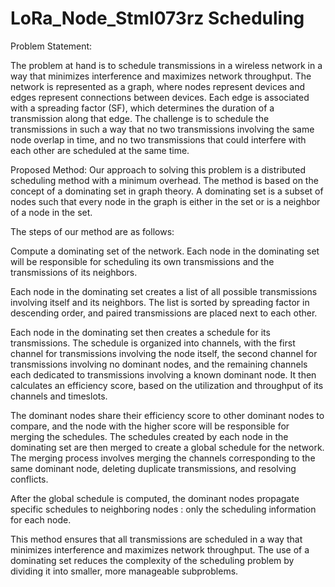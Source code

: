 # LoRa_Node_Stml073rz Scheduling

Problem Statement:

The problem at hand is to schedule transmissions in a wireless network in a way that minimizes interference and maximizes network throughput. The network is represented as a graph, where nodes represent devices and edges represent connections between devices. Each edge is associated with a spreading factor (SF), which determines the duration of a transmission along that edge. The challenge is to schedule the transmissions in such a way that no two transmissions involving the same node overlap in time, and no two transmissions that could interfere with each other are scheduled at the same time.

Proposed Method:
Our approach to solving this problem is a distributed scheduling method with a minimum overhead. The method is based on the concept of a dominating set in graph theory. A dominating set is a subset of nodes such that every node in the graph is either in the set or is a neighbor of a node in the set.

The steps of our method are as follows:

Compute a dominating set of the network. Each node in the dominating set will be responsible for scheduling its own transmissions and the transmissions of its neighbors.

Each node in the dominating set creates a list of all possible transmissions involving itself and its neighbors. The list is sorted by spreading factor in descending order, and paired transmissions are placed next to each other.

Each node in the dominating set then creates a schedule for its transmissions. The schedule is organized into channels, with the first channel for transmissions involving the node itself, the second channel for transmissions involving no dominant nodes, and the remaining channels each dedicated to transmissions involving a known dominant node. It then calculates an efficiency score, based on the utilization and throughput of its channels and timeslots.

The dominant nodes share their efficiency score to other dominant nodes to compare, and the node with the higher score will be responsible for merging the schedules.
The schedules created by each node in the dominating set are then merged to create a global schedule for the network. The merging process involves merging the channels corresponding to the same dominant node, deleting duplicate transmissions, and resolving conflicts.

After the global schedule is computed, the dominant nodes propagate specific schedules to neighboring nodes : only the scheduling information for each node.

This method ensures that all transmissions are scheduled in a way that minimizes interference and maximizes network throughput. The use of a dominating set reduces the complexity of the scheduling problem by dividing it into smaller, more manageable subproblems.
